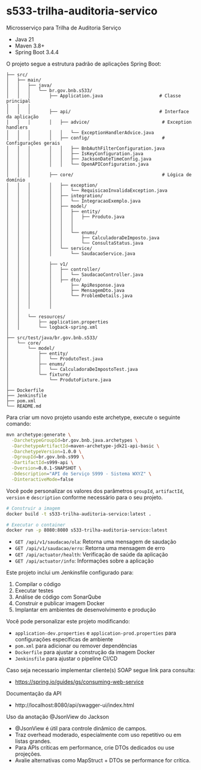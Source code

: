 # s533-trilha-auditoria-servico

Microsserviço para Trilha de Auditoria Serviço



- Java 21
- Maven 3.8+
- Spring Boot 3.4.4


O projeto segue a estrutura padrão de aplicações Spring Boot:

```
├── src/
│   ├── main/
│   │   ├── java/
│   │   │   └── br.gov.bnb.s533/
│   │   │       ├── Application.java                     # Classe principal
│   │   │
│   │   │       ├── api/                                 # Interface da aplicação
│   │   │       │   ├── advice/                           # Exception handlers
│   │   │       │   │   └── ExceptionHandlerAdvice.java
│   │   │       │   ├── config/                           # Configurações gerais
│   │   │       │   │   ├── BnbAuthFilterConfiguration.java
│   │   │       │   │   ├── IsKeyConfiguration.java
│   │   │       │   │   ├── JacksonDateTimeConfig.java
│   │   │       │   │   └── OpenAPIConfiguration.java
│   │   │
│   │   │       ├── core/                                 # Lógica de domínio
│   │   │       │   ├── exception/
│   │   │       │   │   └── RequisicaoInvalidaException.java
│   │   │       │   ├── integration/
│   │   │       │   │   └── IntegracaoExemplo.java
│   │   │       │   ├── model/
│   │   │       │   │   ├── entity/
│   │   │       │   │   │   ├── Produto.java
│   │   │       │   │   │   
│   │   │       │   │   │   
│   │   │       │   │   └── enums/
│   │   │       │   │       ├── CalculadoraDeImposto.java
│   │   │       │   │       └── ConsultaStatus.java
│   │   │       │   └── service/
│   │   │       │       └── SaudacaoService.java
│   │   │
│   │   │       ├── v1/
│   │   │       │   ├── controller/
│   │   │       │   │   └── SaudacaoController.java
│   │   │       │   ├── dto/
│   │   │       │       ├── ApiResponse.java
│   │   │       │       ├── MensagemDto.java
│   │   │       │       └── ProblemDetails.java
│   │   │       │   
│   │   │       │       
│   │
│   │   └── resources/
│   │       ├── application.properties
│   │       └── logback-spring.xml
│
├── src/test/java/br.gov.bnb.s533/
│   └── core/
│       └── model/
│           ├── entity/
│           │   └── ProdutoTest.java
│           ├── enums/
│           │   └── CalculadoraDeImpostoTest.java
│           └── fixture/
│               └── ProdutoFixture.java
│
├── Dockerfile
├── Jenkinsfile
├── pom.xml
└── README.md
```


Para criar um novo projeto usando este archetype, execute o seguinte comando:

```bash
mvn archetype:generate \
  -DarchetypeGroupId=br.gov.bnb.java.archetypes \
  -DarchetypeArtifactId=maven-archetype-jdk21-api-basic \
  -DarchetypeVersion=1.0.0 \
  -DgroupId=br.gov.bnb.s999 \
  -DartifactId=s999-api \
  -Dversion=0.0.1-SNAPSHOT \
  -Ddescription="API de Serviço S999 - Sistema WXYZ" \
  -DinteractiveMode=false
```

Você pode personalizar os valores dos parâmetros `groupId`, `artifactId`, `version` e `description` conforme necessário para o seu projeto.


```bash
# Construir a imagem
docker build -t s533-trilha-auditoria-servico:latest .

# Executar o container
docker run -p 8080:8080 s533-trilha-auditoria-servico:latest
```


- `GET /api/v1/saudacao/ola`: Retorna uma mensagem de saudação
- `GET /api/v1/saudacao/erro`: Retorna uma mensagem de erro
- `GET /api/actuator/health`: Verificação de saúde da aplicação
- `GET /api/actuator/info`: Informações sobre a aplicação



Este projeto inclui um Jenkinsfile configurado para:

1. Compilar o código
2. Executar testes
3. Análise de código com SonarQube
4. Construir e publicar imagem Docker
5. Implantar em ambientes de desenvolvimento e produção



Você pode personalizar este projeto modificando:

- `application-dev.properties` e `application-prod.properties` para configurações específicas de ambiente
- `pom.xml` para adicionar ou remover dependências
- `Dockerfile` para ajustar a construção da imagem Docker
- `Jenkinsfile` para ajustar o pipeline CI/CD



Caso seja necessario implementar cliente(s) SOAP segue link para consulta:

 - https://spring.io/guides/gs/consuming-web-service




Documentação da API

 - http://localhost:8080/api/swagger-ui/index.html



Uso da anotação @JsonView do Jackson

* @JsonView é útil para controle dinâmico de campos.
* Traz overhead moderado, especialmente com uso repetitivo ou em listas grandes.
* Para APIs críticas em performance, crie DTOs dedicados ou use projeções.
* Avalie alternativas como MapStruct + DTOs se performance for crítica.
